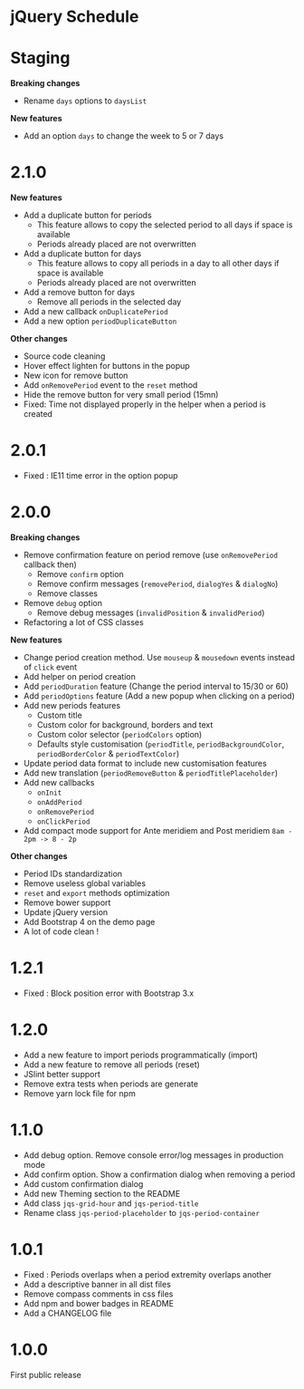 # jQuery Schedule

# Staging
**Breaking changes**
- Rename `days` options to `daysList`

**New features**
- Add an option `days` to change the week to 5 or 7 days 

# 2.1.0
**New features**
- Add a duplicate button for periods
    - This feature allows to copy the selected period to all days if space is available
    - Periods already placed are not overwritten
- Add a duplicate button for days
    - This feature allows to copy all periods in a day to all other days if space is available
    - Periods already placed are not overwritten
- Add a remove button for days
    - Remove all periods in the selected day
- Add a new callback `onDuplicatePeriod`
- Add a new option `periodDuplicateButton`

**Other changes**
- Source code cleaning
- Hover effect lighten for buttons in the popup
- New icon for remove button
- Add `onRemovePeriod` event to the `reset` method
- Hide the remove button for very small period (15mn)
- Fixed: Time not displayed properly in the helper when a period is created

# 2.0.1
- Fixed : IE11 time error in the option popup

# 2.0.0
**Breaking changes**
- Remove confirmation feature on period remove (use `onRemovePeriod` callback then)
    - Remove `confirm` option
    - Remove confirm messages (`removePeriod`, `dialogYes` & `dialogNo`)
    - Remove classes
- Remove `debug` option
    - Remove debug messages (`invalidPosition` & `invalidPeriod`) 
- Refactoring a lot of CSS classes

**New features**
- Change period creation method. Use `mouseup` & `mousedown` events instead of `click` event 
- Add helper on period creation 
- Add `periodDuration` feature (Change the period interval to 15/30 or 60)
- Add `periodOptions` feature (Add a new popup when clicking on a period)
- Add new periods features
    - Custom title
    - Custom color for background, borders and text
    - Custom color selector (`periodColors` option)
    - Defaults style customisation (`periodTitle`, `periodBackgroundColor`, `periodBorderColor` & `periodTextColor`) 
- Update period data format to include new customisation features
- Add new translation (`periodRemoveButton` & `periodTitlePlaceholder`)
- Add new callbacks
    - `onInit`
    - `onAddPeriod`
    - `onRemovePeriod`
    - `onClickPeriod`
- Add compact mode support for Ante meridiem and Post meridiem `8am - 2pm -> 8 - 2p`

**Other changes**
- Period IDs standardization
- Remove useless global variables
- `reset` and `export` methods optimization
- Remove bower support
- Update jQuery version
- Add Bootstrap 4 on the demo page
- A lot of code clean !

# 1.2.1
- Fixed : Block position error with Bootstrap 3.x

# 1.2.0
- Add a new feature to import periods programmatically (import)
- Add a new feature to remove all periods (reset)
- JSlint better support
- Remove extra tests when periods are generate
- Remove yarn lock file for npm

# 1.1.0
- Add debug option. Remove console error/log messages in production mode 
- Add confirm option. Show a confirmation dialog when removing a period
- Add custom confirmation dialog
- Add new Theming section to the README
- Add class `jqs-grid-hour` and `jqs-period-title`
- Rename class `jqs-period-placeholder` to `jqs-period-container`

# 1.0.1

- Fixed : Periods overlaps when a period extremity overlaps another
- Add a descriptive banner in all dist files
- Remove compass comments in css files
- Add npm and bower badges in README
- Add a CHANGELOG file

# 1.0.0

First public release